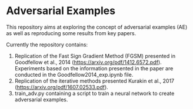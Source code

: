 # Adversarial Examples

This repository aims at exploring the concept of adversarial examples (AE) as well as reproducing some results from key papers.

Currently the repository contains:
1) Replication of the Fast Sign Gradient Method (FGSM) presented in Goodfellow et al., 2014 (https://arxiv.org/pdf/1412.6572.pdf). Experiments based on the information presented in the paper are conducted in the Goodfellow2014_exp.ipynb file.
2) Replication of the iterative methods presented Kurakin et al., 2017 (https://arxiv.org/pdf/1607.02533.pdf).
3) train_adv.py containing a script to train a neural network to create adversarial examples.